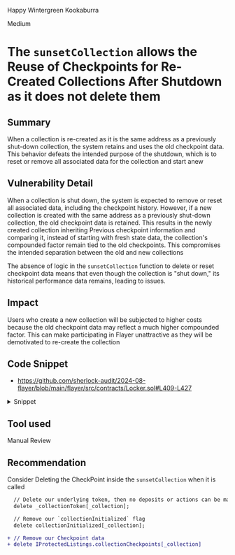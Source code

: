 Happy Wintergreen Kookaburra

Medium

# The `sunsetCollection` allows the Reuse of Checkpoints for Re-Created Collections After Shutdown as it does not delete them

## Summary
When a collection is re-created as it is the same address as a previously shut-down collection, the system retains and uses the old checkpoint data. This behavior defeats the intended purpose of the shutdown, which is to reset or remove all associated data for the collection and start anew
## Vulnerability Detail
When a collection is shut down, the system is expected to remove or reset all associated data, including the checkpoint history. However, if a new collection is created with the same address as a previously shut-down collection, the old checkpoint data is retained. This results in the newly created collection inheriting Previous checkpoint information and comparing it, instead of starting with fresh state data, the collection's compounded factor remain tied to the old checkpoints. This compromises the intended separation between the old and new collections

The absence of logic in the `sunsetCollection` function to delete or reset checkpoint data means that even though the collection is "shut down," its historical performance data remains, leading to issues.
## Impact
Users who create a new collection will be subjected to higher costs because the old checkpoint data may reflect a much higher compounded factor. This can make participating in Flayer unattractive as they will be demotivated to re-create the collection

## Code Snippet
- https://github.com/sherlock-audit/2024-08-flayer/blob/main/flayer/src/contracts/Locker.sol#L409-L427
<details>
<summary>Snippet</summary>

```solidity
    function sunsetCollection(address _collection) public collectionExists(_collection) {
  // Ensure that only our {CollectionShutdown} contract can call this
  if (msg.sender != address(collectionShutdown)) revert InvalidCaller();

  // cache
  ICollectionToken collectionToken_ = _collectionToken[_collection];

  // Burn our held tokens to remove any contract bloat
  collectionToken_.burn(collectionToken_.balanceOf(address(this)));

  // Notify our stalkers that the collection has been sunset
  emit CollectionSunset(_collection, address(collectionToken_), msg.sender);

  // Delete our underlying token, then no deposits or actions can be made
  delete _collectionToken[_collection];

  // Remove our `collectionInitialized` flag
  delete collectionInitialized[_collection];
}

```

</details>

## Tool used
Manual Review

## Recommendation
Consider Deleting the CheckPoint inside the `sunsetCollection` when it is called
```diff
  // Delete our underlying token, then no deposits or actions can be made
  delete _collectionToken[_collection];

  // Remove our `collectionInitialized` flag
  delete collectionInitialized[_collection];

+ // Remove our Checkpoint data
+ delete IProtectedListings.collectionCheckpoints[_collection]
```
